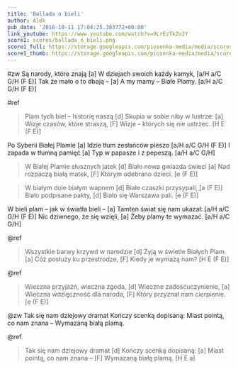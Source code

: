 ```yaml
---
title: 'Ballada o bieli'
author: Alek
pub_date: '2016-10-11 17:04:25.383772+00:00'
link_youtube: https://www.youtube.com/watch?v=9LrEzTkZo2Y
score1: scores/ballada_o_bieli.png
score1_full: https://storage.googleapis.com/piosenka-media/media/scores/ballada_o_bieli.png
score1_thumb: https://storage.googleapis.com/piosenka-media/media/scores/ballada_o_bieli.png.180x0_q85_upscale.png
---
```


#zw
Są narody, które znają [a]
W dziejach swoich każdy kamyk, [a/H a/C G/H (F E)]
Tak że mało o to dbają – [a]
A my mamy – Białe Plamy. [a/H a/C G/H (F E)]

#ref
>Plam tych biel – historię naszą [d]
>Skupia w sobie niby w lustrze: [a]
>Wizje czasów, które straszą, [F]
>Wizje – których się nie ustrzec. [H E (F E)]

Po Syberii Białej Plamie [a]
Idzie tłum zesłańców pieszo [a/H a/C G/H (F E)]
I zapada w tłumną pamięć [a]
Typ w papasze i z pepeszą. [a/H a/C G/H]

>W Białej Plamie słusznych jatek [d]
>Biało nowa gwiazda świeci [a]
>Nad rozpaczą białą matek, [F]
>Którym odebrano dzieci. [e (F E)]

>W białym dole białym wapnem [d]
>Białe czaszki przysypali, [a (F E)]
>Biało podpisane pakty, [d]
>Biało się Warszawa pali. [e (F E)]

W bieli plam – jak w światła bieli – [a]
Tamten świat się nam ukazał: [a/H a/C G/H (F E)]
Nic dziwnego, że się wzięli, [a]
Żeby plamy te wymazać. [a/H a/C G/H]

@ref
>Wszystkie barwy krzywd w narodzie [d]
>Żyją w świetle Białych Plam. [a]
>Cóż posłuży ku przestrodze, [F]
>Kiedy je wymażą nam? [H E (F E)]

@ref
>Wieczna przyjaźń, wieczna zgoda, [d]
>Wieczne zadośćuczynienie, [a]
>Wieczna wdzięczność dla naroda, [F]
>Który przyznał nam cierpienie. [e (F E)]

@zw
Tak się nam dziejowy dramat
Kończy scenką dopisaną:
Miast pointą, co nam znana –
Wymazaną białą plamą.

@ref
>Tak się nam dziejowy dramat [d]
>Kończy scenką dopisaną: [a]
>Miast pointą, co nam znana – [F]
>Wymazaną białą plamą. [H E a]